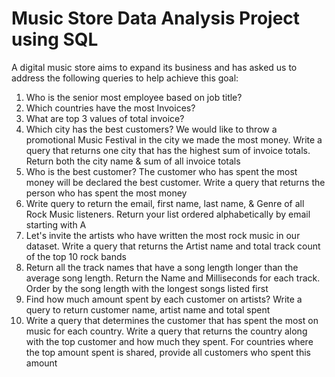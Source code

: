# Music Store Data Analysis Project using SQL

A digital music store aims to expand its business and has asked us to address the following queries to help achieve this goal:

1. Who is the senior most employee based on job title?
2. Which countries have the most Invoices?
3. What are top 3 values of total invoice?
4. Which city has the best customers? We would like to throw a promotional Music 
   Festival in the city we made the most money. Write a query that returns one city that 
   has the highest sum of invoice totals. Return both the city name & sum of all invoice 
   totals
5. Who is the best customer? The customer who has spent the most money will be 
   declared the best customer. Write a query that returns the person who has spent the 
   most money
6. Write query to return the email, first name, last name, & Genre of all Rock Music 
   listeners. Return your list ordered alphabetically by email starting with A
7. Let's invite the artists who have written the most rock music in our dataset. Write a 
   query that returns the Artist name and total track count of the top 10 rock bands
8. Return all the track names that have a song length longer than the average song length. 
   Return the Name and Milliseconds for each track. Order by the song length with the 
   longest songs listed first
9. Find how much amount spent by each customer on artists? Write a query to return
   customer name, artist name and total spent
10. Write a query that determines the customer that has spent the most on music for each 
   country. Write a query that returns the country along with the top customer and how
   much they spent. For countries where the top amount spent is shared, provide all 
   customers who spent this amount
